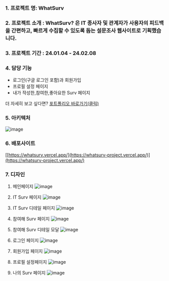 ### 1. 프로젝트 명: WhatSurv
### 2. 프로젝트 소개 : WhatSurv? 은 IT 종사자 및 관계자가 사용자의 피드백을 간편하고, 빠르게 수집할 수 있도록 돕는 설문조사 웹사이트로 기획했습니다.
### 3.  프로젝트 기간 : 24.01.04 - 24.02.08 

### 4. 담당 기능
- 로그인(구글 로그인 포함)과 회원가입 
- 프로필 설정 페이지
- 내가 작성한,참여한,좋아요한 Surv 페이지

더 자세히 보고 싶다면? [포트폴리오 바로가기(클릭)](https://nyang-nyang.notion.site/40b53b75a5ec4b7287af1a0437f6dc84?pvs=4)

### 5. 아키텍처
![image](https://github.com/allone9425/whatsurv/assets/143374855/05ec5e99-7052-40a5-a4b0-0a03be17ef0c)

### 6. 배포사이트
[[https://whatsurv.vercel.app/](https://whatsurv-project.vercel.app/)](https://whatsurv-project.vercel.app/)

### 7. 디자인
1) 메인페이지
   ![image](https://github.com/chillakilla/whatsurv/assets/143374855/59d72e28-a948-4a0c-9413-98e8aa2d2da9)
   
2) IT Surv  페이지
   ![image](https://github.com/chillakilla/whatsurv/assets/143374855/274ff281-838b-4c1b-b9f2-4b521e347497)

3) IT Surv 디테일 페이지
   ![image](https://github.com/chillakilla/whatsurv/assets/143374855/fd8ef7e5-e3ca-4229-8796-c773336b14f6)

4) 참여해 Surv  페이지
 ![image](https://github.com/chillakilla/whatsurv/assets/143374855/e818a145-9b6e-401d-a00f-17858ac7b267)

5) 참여해 Surv 디테일 모달
![image](https://github.com/chillakilla/whatsurv/assets/143374855/184075a6-3a9e-4c78-8793-210024377e15)

6) 로그인 페이지
   ![image](https://github.com/chillakilla/whatsurv/assets/143374855/6074ed27-89a5-4079-8b16-6a50022758c5)

7) 회원가입 페이지
   ![image](https://github.com/chillakilla/whatsurv/assets/143374855/a6a7b2e1-7ead-470e-b049-2ab6f94af671)

8) 프로필 설정페이지
![image](https://github.com/chillakilla/whatsurv/assets/143374855/71315da7-1ba5-4065-9970-903ccb49b5e5)

9) 나의 Surv 페이지
![image](https://github.com/chillakilla/whatsurv/assets/143374855/faf1be19-1c7a-4b86-a414-7a3455e51f6a)
